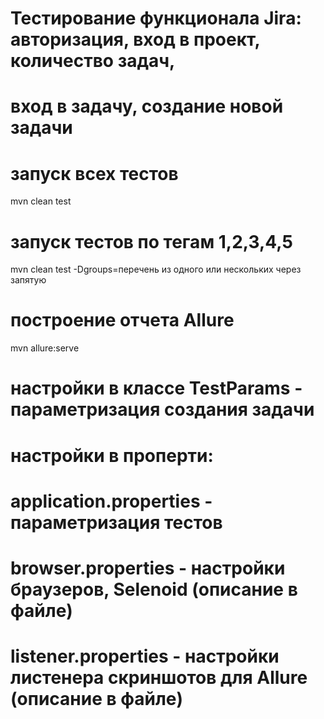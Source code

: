 # Тестирование функционала Jira: авторизация, вход в проект, количество задач,
#   вход в задачу, создание новой задачи

# запуск всех тестов
mvn clean test

# запуск тестов по тегам 1,2,3,4,5
mvn clean test -Dgroups=перечень из одного или нескольких через запятую

# построение отчета Allure
mvn allure:serve

# настройки в классе TestParams - параметризация создания задачи

# настройки в проперти:
# application.properties - параметризация тестов

# browser.properties - настройки браузеров, Selenoid (описание в файле)

# listener.properties - настройки листенера скриншотов для Allure (описание в файле)

